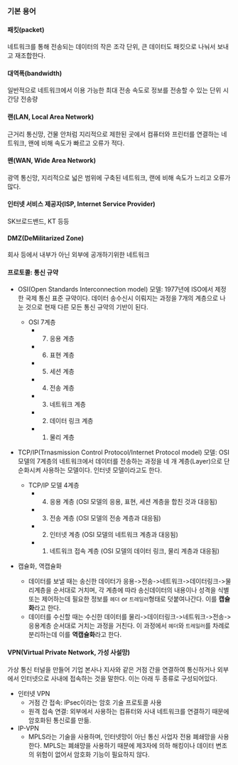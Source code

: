 ### 기본 용어

#### 패킷(packet)

네트워크를 통해 전송되는 데이터의 작은 조각 단위, 큰 데이터도 패킷으로 나눠서 보내고 재조합한다.

#### 대역폭(bandwidth)

일반적으로 네트워크에서 이용 가능한 최대 전송 속도로 정보를 전송할 수 있는 단위 시간당 전송량

#### 랜(LAN, Local Area Network)

근거리 통신망, 건물 안처럼 지리적으로 제한된 곳에서 컴퓨터와 프린터를 연결하는 네트워크, 왠에 비해 속도가 빠르고 오류가 적다.

#### 왠(WAN, Wide Area Network)

광역 통신망, 지리적으로 넓은 범위에 구축된 네트워크, 랜에 비해 속도가 느리고 오류가 많다.

#### 인터넷 서비스 제공자(ISP, Internet Service Provider)

SK브로드밴드, KT 등등

#### DMZ(DeMilitarized Zone)

회사 등에서 내부가 아닌 외부에 공개하기위한 네트워크

#### 프로토콜: 통신 규약

- OSI(Open Standards Interconnection model) 모델: 1977년에 ISO에서 제정한 국제 통신 표준 규약이다. 데이터 송수신시 이뤄지는 과정을 7개의 계층으로 나눈 것으로 현재 다른 모든 통신 규약의 기반이 된다.

  - OSI 7계층
    - 7. 응용 계층
    - 6. 표현 계층
    - 5. 세션 계층
    - 4. 전송 계층
    - 3. 네트워크 계층
    - 2. 데이터 링크 계층
    - 1. 물리 계층

- TCP/IP(Trnasmission Control Protocol/Internet Protocol model) 모델: OSI 모델의 7계층의 네트워크에서 데이터를 전송하는 과정을 네 개 계층(Layer)으로 단순화시켜 사용하는 모델이다. 인터넷 모델이라고도 한다.

  - TCP/IP 모델 4계층
    - 4. 응용 계층 (OSI 모델의 응용, 표현, 세션 계층을 합친 것과 대응됨)
    - 3. 전송 계층 (OSI 모델의 전송 계층과 대응됨)
    - 2. 인터넷 계층 (OSI 모델의 네트워크 계층과 대응됨)
    - 1. 네트워크 접속 계층 (OSI 모델의 데이터 링크, 물리 계층과 대응됨)

- 캡슐화, 역캡슐화
  - 데이터를 보낼 때는 송신한 데이터가 응용->전송->네트워크->데이터링크->물리계층을 순서대로 거치며, 각 계층에 따라 송신데이터의 내용이나 성격을 식별 또는 제어하는데 필요한 정보를 `헤더` or `트레일러`형태로 덧붙여나간다. 이를 **캡슐화**라고 한다.
  - 데이터를 수신할 때는 수신한 데이터를 물리->데이터링크->네트워크->전송->응용계층 순서대로 거치는 과정을 거친다. 이 과정에서 `헤더`와 `트레일러`를 차례로 분리하는데 이를 **역캡슐화**라고 한다.

#### VPN(Virtual Private Network, 가성 사설망)

가상 통신 터널을 만들어 기업 본사나 지사와 같은 거점 간을 연결하여 통신하거나 외부에서 인터넷으로 사내에 접속하는 것을 말한다. 이는 아래 두 종류로 구성되어있다.

- 인터넷 VPN
  - 거점 간 접속: IPsec이라는 암호 기술 프로토콜 사용
  - 원격 접속 연결: 외부에서 사용하는 컴퓨터와 사내 네트워크를 연결하기 때문에 암호화된 통신로를 만듦.
- IP-VPN
  - MPLS라는 기술을 사용하며, 인터넷망이 아닌 통신 사업자 전용 폐쇄망을 사용한다. MPLS는 폐쇄망을 사용하기 때문에 제3자에 의하 해킹이나 데이터 변조의 위험이 없어서 암호화 기능이 필요하지 않다.
